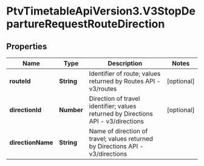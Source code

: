 # PtvTimetableApiVersion3.V3StopDepartureRequestRouteDirection

## Properties
Name | Type | Description | Notes
------------ | ------------- | ------------- | -------------
**routeId** | **String** | Identifier of route; values returned by Routes API - v3/routes | [optional] 
**directionId** | **Number** | Direction of travel identifier; values returned by Directions API - v3/directions | [optional] 
**directionName** | **String** | Name of direction of travel; values returned by Directions API - v3/directions | 
